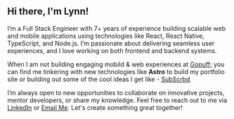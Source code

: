 
## Hi there, I'm Lynn! 

I’m a Full Stack Engineer with 7+ years of experience building scalable web and mobile applications using technologies like React, React Native, TypeScript, and Node.js. I’m passionate about delivering seamless user experiences, and I love working on both frontend and backend systems. 

When I am not building engaging mobild & web experiences at [Gopuff](https://gopuff.com); you can find me tinkering with new technologies like **Astro** to build my portfolio site or building out some of the cool ideas I get like - [SubScrbd](https://mysubbuddy.vercel.com)

I’m always open to new opportunities to collaborate on innovative projects, mentor developers, or share my knowledge. Feel free to reach out to me via [LinkedIn](https://linkedin.com/in/mugambilynn) or [Email Me](lynnlmugambi@gmail.com). Let's create something great together!


<!--
**lynnmugambi/lynnmugambi** is a ✨ _special_ ✨ repository because its `README.md` (this file) appears on your GitHub profile.

Here are some ideas to get you started:

- 🔭 I’m currently working on ...
- 🌱 I’m currently learning ...
- 👯 I’m looking to collaborate on ...
- 🤔 I’m looking for help with ...
- 💬 Ask me about ...
- 📫 How to reach me: ...
- 😄 Pronouns: ...
- ⚡ Fun fact: ...
-->
